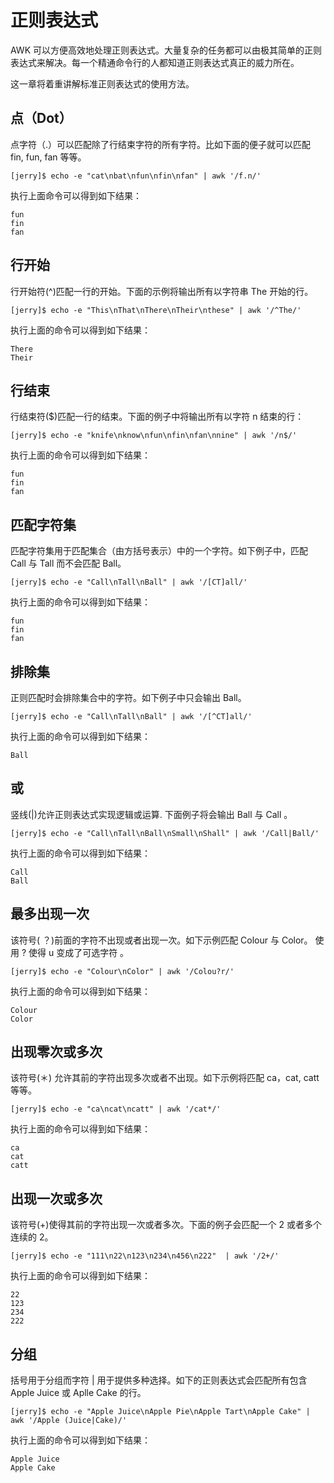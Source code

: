 # 正则表达式

AWK 可以方便高效地处理正则表达式。大量复杂的任务都可以由极其简单的正则表达式来解决。每一个精通命令行的人都知道正则表达式真正的威力所在。 

这一章将着重讲解标准正则表达式的使用方法。 

## 点（Dot）

点字符（.）可以匹配除了行结束字符的所有字符。比如下面的便子就可以匹配 fin, fun, fan 等等。 

    [jerry]$ echo -e "cat\nbat\nfun\nfin\nfan" | awk '/f.n/'

执行上面命令可以得到如下结果：

    fun
    fin
    fan

## 行开始

行开始符(^)匹配一行的开始。下面的示例将输出所有以字符串 The 开始的行。 

    [jerry]$ echo -e "This\nThat\nThere\nTheir\nthese" | awk '/^The/'

执行上面的命令可以得到如下结果：

    There
    Their

## 行结束

行结束符($)匹配一行的结束。下面的例子中将输出所有以字符 n 结束的行： 

    [jerry]$ echo -e "knife\nknow\nfun\nfin\nfan\nnine" | awk '/n$/'

执行上面的命令可以得到如下结果：

    fun
    fin
    fan

## 匹配字符集

匹配字符集用于匹配集合（由方括号表示）中的一个字符。如下例子中，匹配 Call 与 Tall 而不会匹配 Ball。

    [jerry]$ echo -e "Call\nTall\nBall" | awk '/[CT]all/'

执行上面的命令可以得到如下结果：

    fun
    fin
    fan

## 排除集

正则匹配时会排除集合中的字符。如下例子中只会输出 Ball。

    [jerry]$ echo -e "Call\nTall\nBall" | awk '/[^CT]all/'

执行上面的命令可以得到如下结果：

    Ball

## 或

竖线(|)允许正则表达式实现逻辑或运算. 下面例子将会输出 Ball 与 Call 。 

    [jerry]$ echo -e "Call\nTall\nBall\nSmall\nShall" | awk '/Call|Ball/'

执行上面的命令可以得到如下结果：

    Call
    Ball

## 最多出现一次

该符号( ？)前面的字符不出现或者出现一次。如下示例匹配 Colour 与 Color。 使用 ? 使得 u 变成了可选字符 。 

    [jerry]$ echo -e "Colour\nColor" | awk '/Colou?r/'

执行上面的命令可以得到如下结果：

    Colour
    Color

## 出现零次或多次

该符号(＊) 允许其前的字符出现多次或者不出现。如下示例将匹配 ca，cat, catt 等等。 

    [jerry]$ echo -e "ca\ncat\ncatt" | awk '/cat*/'

执行上面的命令可以得到如下结果：

    ca
    cat
    catt

## 出现一次或多次

该符号(+)使得其前的字符出现一次或者多次。下面的例子会匹配一个 2 或者多个连续的 2。 

    [jerry]$ echo -e "111\n22\n123\n234\n456\n222"  | awk '/2+/'

执行上面的命令可以得到如下结果：

    22
    123
    234
    222

## 分组

括号用于分组而字符 | 用于提供多种选择。如下的正则表达式会匹配所有包含 Apple Juice 或 Aplle Cake 的行。 

    [jerry]$ echo -e "Apple Juice\nApple Pie\nApple Tart\nApple Cake" | awk '/Apple (Juice|Cake)/'

执行上面的命令可以得到如下结果：

    Apple Juice
    Apple Cake

